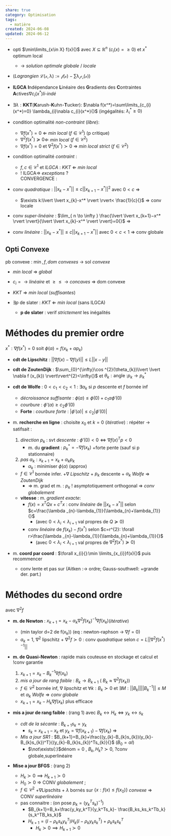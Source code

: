 ```yaml
---  
share: true  
category: Optimisation  
tags:  
  - matière  
created: 2024-06-08  
updated: 2024-06-12  
---  
```

  
- opti $\min\limits_{x\in X} f(x){}$ avec $X\subseteq \mathbb{R}^n{}$ ($c_{i}(x)=\geq 0{}$) et $x^*{}$ optimum local  
	- → *solution optimale globale* / *locale*  
  
- (*Lagrangien* $\mathcal{L(x,\lambda):=f(x)-\sum\lambda _{i}c_{i}(x)}{}$)  
  
- **ILGCA** **I**ndépendance **L**inéaire des **G**radients des **C**ontraintes **A**ctives$\nabla c_{i}(x^*){}$*li-indé*  
  
- $\exists\lambda:{}$**KKT**(**K**arush-**K**uhn-**T**ucker): $\nabla f(x^*)=\sum\limits_{c_{i}(x^*)=0} \lambda_{i}\nabla c_{i}(x^*){}$ (ingégalités: $\lambda_{i}^*\geq 0{}$)  
  
- condition optimalité *non-contraint* (*libre*):   
	- $\nabla f(x^*)=0{}$  ⇐ *min local*     ($f\in \mathcal{C}^1{}$) (p critique)  
	- $\nabla^2 f(x^*)\succeq0{}$⇐ *min local*     ($f\in \mathcal{C}^2{}$)  
	- $\nabla f(x^*)=0{}$ et $\nabla^2 f(x^*)\succ0{}$ ⇒ *min local strict* ($f\in \mathcal{C}^2{}$)  
  
- condition optimalité *contraint* :   
	- $f,c\in \mathcal{C}^1{}$  et *ILGCA* : *KKT* ⇐ *min local*  
	- ! ILGCA⇒  *exceptions* ?  
CONVERGENCE :   
  
- conv *quadratique* : $\lvert \lvert x_{k}-x^* \rvert \rvert\leq c\lvert \lvert x_{k+1}-x^* \rvert \rvert^{2}{}$ avec $0<c{}$ ⇒  
	- $\exists k:\lvert \lvert x_{k}-x^* \rvert \rvert< \frac{1}{c}{}$ ⇒ conv locale  
  
- conv *super-linéaire* : $\lim_{ n \to \infty } \frac{\lvert \lvert x_{k+1}−x^*  \rvert \rvert}{\lvert \lvert x_{k}-x^* \rvert \rvert}=0{}$  ⇒  
  
- conv *linéaire* : $\lvert \lvert x_{k}-x^* \rvert \rvert\leq c\lvert \lvert x_{k+1}-x^* \rvert \rvert{}$  avec $0<c<1{}$ ⇒ conv globale  
## Opti Convexe  
pb convexe : $\min, f,dom{}$ *convexes* → sol *convexe*  
  
- *min local* ⇒ *global*  
  
- $c_{i}={}$ → *linéaire* et $\geq\leq{}$ → *concaves* ⇒ dom convexe  
  
- *KKT* ⇒ *min local* (*suffisantes*)   
  
- $\exists p{}$ de slater : _KKT_ ⇐ *min local* (sans ILGCA)   
	- **p de slater** : verif *strictement* les inégalités  
# Méthodes du premier ordre  
$x^*:\nabla f(x^*)=0{}$ soit $\phi(\alpha)=f(x_{k}+\alpha p_{k}){}$  
  
- **cdt de Lipschitz** : $\lvert \lvert \nabla f(x)-\nabla f(y) \rvert \rvert\leq L\lvert \lvert x-y \rvert \rvert{}$  
  
- **cdt de ZoutenDijk** : $\sum_{0}^{\infty}\cos ^{2}(\theta_{k})\lvert \lvert \nabla f (x_{k}) \rvert\rvert^{2}<\infty{}$ et $\theta_{k}:\text{angle :} p_{k}\to p_{k}^*{}$  
  
- **cdt de Wolfe** : $0<c_{1}<c_{2}<1{}$ : $\exists\alpha_{k}{}$ si $p{}$ descente et $f{}$ bornée inf  
	- *décroissance suffisante* : $\phi(\alpha)\leq \phi(0)+c_{1}\alpha \phi'(0){}$  
	- *courbure* : $\phi'(\alpha)\geq c_{2}\phi'(0){}$  
	- **Forte** : *courbure forte* :  $\lvert \phi'(\alpha) \rvert\leq c_{2} \lvert \phi'(0) \rvert{}$  
  
- m. **recherche en ligne** : choisite $x_{0}{}$ et $k=0{}$ (*itérative*) : répéter → satifsait :  
	1. *direction* $p_{k}{}$ : svt *descente* : $\phi'(0)<0\iff\nabla f(x)^Tp<0{}$   
		- m. du **gradient** : $p^*_{k}=-\nabla f(x_{k}){}$ +forte pente (sauf si p stationnaire)  
	2. *pas* $\alpha_{k}:x_{k+1}=x_{k}+\alpha_{k}p_{k}{}$   
		- $\alpha_{k}{}$ : minimiser $\phi(\alpha){}$ (approx)  
	- $f\in \mathcal{C}^1{}$ bornée infer. +$\nabla{}$ *Lipschitz* + $p_{k}{}$ descente + $\alpha_{k}{}$ *Wolfe* ⇒ *ZoutenDijk*   
		- ⇒ m. grad et m. : $p_{k}{}$ ! asymptotiquement orthogonal ⇒ *conv globalement*  
	- **vitesse** : m. *gradient exacte*:   
		- $f(x)=x^T{}Qx+c^Tx$ : conv *linéaire* de $\lvert \lvert x_{k}-x^* \rvert \rvert{}$ selon $c=\frac{\lambda _{n}-\lambda_{1}}{\lambda_{n}+\lambda_{1}}{}$   
			- (avec $0<\lambda _{i}<\lambda_{i+1}{}$ val propres de $Q\succeq 0{}$)  
		- conv *linéaire* de $f(x_{k})-f(x^*){}$ selon $c=r^{2}: \forall r>\frac{\lambda _{n}-\lambda_{1}}{\lambda_{n}+\lambda_{1}}{}$   
			- (avec $0<\lambda _{i}<\lambda_{i+1}{}$ val propres de $\nabla^{2}f(x^*)\succeq 0{}$)  
  
- m. **coord par coord** : $\forall x_{i}{}:\min \limits_{x_{i}}f(x){}$ puis recommencer   
	- conv lente et pas sur (Aitken :→ ordre; Gauss-southwell: +grande der. part.)  
# Méthodes du second ordre  
avec $\nabla^{2}f{}$  
  
- **m. de Newton** : $x_{k+1}=x_k -\alpha_k\nabla^2f(x_k)^{-1}\nabla f(x_k){}$(*itérative*)  
	- (min taylor d=2 de f($x_{k}{}$)) (eq : newton-raphson → $\nabla f=0{}$)  
	- $a_{k}=1{}$, $\nabla^{2}{}$ lipschitz + $\nabla^{2}f\succ 0{}$ : conv *quadratique* selon $c=L\lvert \lvert \nabla^{2}f(x^*)^{-1} \rvert \rvert{}$  
  
- **m. de Quasi-Newton** : rapide mais couteuse en stockage et calcul et !conv garantie  
	1. $x_{k+1}=x_{k}-B_{k}^{-1}\nabla f(x_{k}){}$  
	2. *mis a jour de rang faible* : $B_{k}\to B_{k+1}{}$ ( $B_{k}\approx\nabla^{2}f(x_{k}){}$)  
	- $f\in \mathcal{C}^{2}{}$ bornée inf, $\nabla{}$ *lipschitz* et $\forall k:B_{k}\succ 0{}$ et $\exists M:\lvert \lvert B_{k} \rvert \rvert \lvert \lvert B_{k}^{-1} \rvert \rvert\leq M{}$ et $\alpha_{k}{}$ *Wolfe* ⇒ *conv globale*  
	- $x_{k+1}=x_{k}-H_{k}\nabla f(x_{k}){}$  plus efficace  
  
- **mis a jour de rang faible** : (rang 1) avec $B_{k} \leftrightarrow H_{k }\iff y_{k}\leftrightarrow s_{k}{}$  
	- *cdt de la sécante* : $B_{k+1}s_{k}=y_{k}{}$  
		- $s_{k}=x_{k+1}-x_{k}{}$ et $y_{k}=\nabla f(x_{k+1})-\nabla f(x_{k}){}$ ⇒  
	- *Mis a jour SR1* : $B_{k+1}=B_{k}+\frac{(y_{k}-B_{k}s_{k})(y_{k}-B_{k}s_{k})^T}{(y_{k}-B_{k}s_{k})^Ts_{k}}{}$ ($B_{0}=\alpha I{}$)  
		- $\not\exists{:}$dénom$=0{}$ ,   $B_{k},H_{k}?\succ 0{}$, ?conv globale,superlinéaire  
  
- **Mise a jour BFGS** : (rang 2)   
	- $H_k\succ 0\implies H_{k+1}\succ 0{}$   
	- $H_{0}\succ 0{}$ ⇒ CONV *globalement* ;   
	- $f\in \mathcal{C}^2{}$ +$\nabla{}$Lipschits + $\lambda{}$ bornés sur $\{x :f (x) \leq f (x_0)\}{}$ *convexe* ⇒ CONV *superlinéaire*  
	- pas connaitre : (on pose $p_{k}=(y_{k}^Ts_{k})^{-1}{}$)  
		- $B_{k+1}=B_k+\frac{y_ky_k^T}{y_k^Ts_k}- \frac{B_ks_ks_k^Tb_k}{s_k^TB_ks_k}$   
		- $H_{k+1}=(I-\rho_ks_ky_k^T)H_k(I-\rho_ky_ks_k^T)+\rho_ks_ks_k^T{}$  
			- $H_{k}\succ 0\implies H_{k+1}\succ 0{}$  
